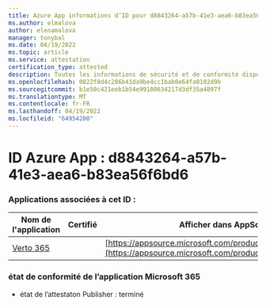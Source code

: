 ```yaml
---
title: Azure App informations d’ID pour d8843264-a57b-41e3-aea6-b83ea56f6bd6
ms.author: elmalova
author: elenamalova
manager: tonybal
ms.date: 04/19/2022
ms.topic: article
ms.service: attestation
certification_type: attested
description: Toutes les informations de sécurité et de conformité disponibles pour d8843264-a57b-41e3-aea6-b83ea56f6bd6.
ms.openlocfilehash: 0822f8d4c286b41da9be4cc1bab0e64fa0102d9b
ms.sourcegitcommit: b1e50c421eeb1b54e99180634217d3df35a4897f
ms.translationtype: MT
ms.contentlocale: fr-FR
ms.lasthandoff: 04/19/2022
ms.locfileid: "64954280"
---
```

# <a name="azure-app-id-d8843264-a57b-41e3-aea6-b83ea56f6bd6"></a>ID Azure App : d8843264-a57b-41e3-aea6-b83ea56f6bd6


### <a name="apps-associated-with-this-id"></a>Applications associées à cet ID :
| **Nom de l'application** | **Certifié** | **Afficher dans AppSource** |
|--------------|---------------|-----------------------|
| [Verto 365](../forward/WA200003230.md) |  | [https://appsource.microsoft.com/product/office/WA200003230](https://appsource.microsoft.com/product/office/WA200003230) |

### <a name="microsoft-365-app-compliance-status"></a>état de conformité de l’application Microsoft 365
- état de l’attestaton Publisher : terminé
